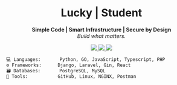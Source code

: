 <h1 align="center">Lucky | Student</h1>

<p align="center">
  <strong>Simple Code | Smart Infrastructure | Secure by Design</strong><br>
  <em>Build what matters.</em>
</p>

<p align="center">
  <a href="https://github.com/kyyxc">
    <img src="https://img.shields.io/github/followers/kyyxc?label=GitHub&style=for-the-badge&logo=github" />
  </a>
  <a href="https://instagram.com/kyyxc">
    <img src="https://img.shields.io/badge/Instagram-@kyyxc-E4405F?style=for-the-badge&logo=instagram&logoColor=white" />
  </a>
  <a href="mailto:luckykusdinarc@gmail.com">
    <img src="https://img.shields.io/badge/Email-Contact-red?style=for-the-badge&logo=gmail" />
  </a>
</p>


```txt
💻 Languages:       Python, GO, JavaScript, Typescript, PHP
⚙️ Frameworks:      Django, Laravel, Gin, React
🗃️ Databases:       PostgreSQL, MySQL
🔧 Tools:           GitHub, Linux, NGINX, Postman
